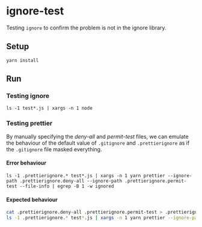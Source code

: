 # ignore-test

Testing `ignore` to confirm the problem is not in the ignore library.

## Setup

`yarn install`

## Run

### Testing ignore

`ls -1 test*.js | xargs -n 1 node`

### Testing prettier

By manually specifying the _deny-all_ and _permit-test_ files, we can emulate the behaviour of the default value of `.gitignore` and `.prettierignore` as if the `.gitignore` file masked everything.

#### Error behaviour

`ls -1 .prettierignore.* test*.js | xargs -n 1 yarn prettier --ignore-path .prettierignore.deny-all --ignore-path .prettierignore.permit-test --file-info | egrep -B 1 -w ignored`

#### Expected behaviour

```sh
cat .prettierignore.deny-all .prettierignore.permit-test > .prettierignore.combined
ls -1 .prettierignore.* test*.js | xargs -n 1 yarn prettier --ignore-path .prettierignore.combined --file-info | egrep -B 1 -w ignored
```
